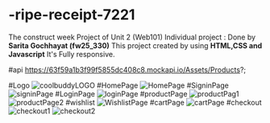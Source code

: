 # -ripe-receipt-7221
The construct week Project of Unit 2 (Web101)
Individual project : Done by **Sarita Gochhayat (fw25_330)**
This project created by using **HTML,CSS and Javascript**
It's Fully responsive.

#api
https://63f59a1b3f99f5855dc408c8.mockapi.io/Assets/Products?;

#Logo
![coolbuddyLOGO](https://user-images.githubusercontent.com/115461579/229409339-24c306aa-e88e-492c-8e60-919233f3a033.png)
#HomePage
![HomePage](https://user-images.githubusercontent.com/115461579/229409039-b0a48e62-4146-4658-b116-8524c922cb8d.png)
#SigninPage
![signinPage](https://user-images.githubusercontent.com/115461579/229409426-acd29419-d9c4-4f35-8a88-5f5132e1567a.png)
#LoginPage
![loginPage](https://user-images.githubusercontent.com/115461579/229409459-2931bd84-832f-4a2d-b103-f129540f4341.png)
#productPage
![productPag1](https://user-images.githubusercontent.com/115461579/229409501-3cc9e7d2-47dd-41b0-a835-5d5e26b7358c.png)
![productPage2](https://user-images.githubusercontent.com/115461579/229409522-9f7afa0e-6185-4c99-9d3a-5fff13da6ec1.png)
#wishlist
![WishlistPage](https://user-images.githubusercontent.com/115461579/229409596-f1747eca-9051-49b5-a421-117969cdd7c2.png)
#cartPage
![cartPage](https://user-images.githubusercontent.com/115461579/229409631-fd50e0ee-1bbd-44e3-9e09-f88bd0292105.png)
#checkout
![checkout1](https://user-images.githubusercontent.com/115461579/229409688-8c4e670b-7f60-44cd-88cb-12da0b9b7c2e.png)
![checkout2](https://user-images.githubusercontent.com/115461579/229409724-aa3c89e0-4634-4211-b908-c3c8d2190354.png)
